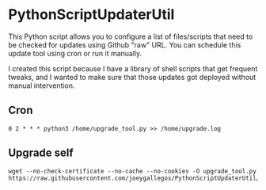 # PythonScriptUpdaterUtil
This Python script allows you to configure a list of files/scripts that need to be checked for updates using Github "raw" URL. You can schedule this update tool using cron or run it manually.

I created this script because I have a library of shell scripts that get frequent tweaks, and I wanted to make sure that those updates got deployed without manual intervention.

## Cron
```shell
0 2 * * * python3 /home/upgrade_tool.py >> /home/upgrade.log
```

## Upgrade self
```shell
wget --no-check-certificate --no-cache --no-cookies -O upgrade_tool.py https://raw.githubusercontent.com/joeygallegos/PythonScriptUpdaterUtil/main/upgrade_tool.py
```
